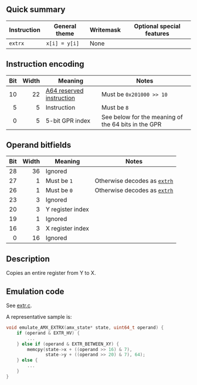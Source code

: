 ## Quick summary

|Instruction|General theme|Writemask|Optional special features|
|---|---|---|---|
|`extrx`|`x[i] = y[i]`|None|

## Instruction encoding

|Bit|Width|Meaning|Notes|
|---:|---:|---|---|
|10|22|[A64 reserved instruction](aarch64.md)|Must be `0x201000 >> 10`|
|5|5|Instruction|Must be `8`|
|0|5|5-bit GPR index|See below for the meaning of the 64 bits in the GPR|

## Operand bitfields

|Bit|Width|Meaning|Notes|
|---:|---:|---|---|
|28|36|Ignored|
|27|1|Must be `1`|Otherwise decodes as [`extrh`](extr_h.md)|
|26|1|Must be `0`|Otherwise decodes as [`extrh`](extr_h.md)|
|23|3|Ignored|
|20|3|Y register index|
|19|1|Ignored|
|16|3|X register index|
|0|16|Ignored|

## Description

Copies an entire register from Y to X.

## Emulation code

See [extr.c](../extra/accel/amx/tests/extr.c).

A representative sample is:
```c
void emulate_AMX_EXTRX(amx_state* state, uint64_t operand) {
    if (operand & EXTR_HV) {
        ...
    } else if (operand & EXTR_BETWEEN_XY) {
        memcpy(state->x + ((operand >> 16) & 7),
               state->y + ((operand >> 20) & 7), 64);
    } else {
        ...
    }
}
```
